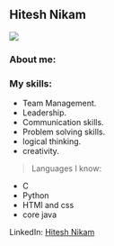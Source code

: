 ##  Hitesh Nikam

![](https://media-exp1.licdn.com/dms/image/C5603AQF861LGOM_qLA/profile-displayphoto-shrink_200_200/0?e=1595462400&v=beta&t=cwbQtCzbI1gAZvwbJMFaEk9qI_nhn_6A7CqMbHJ6P40)

### About me:
### My skills:
- Team Management.
- Leadership.
- Communication skills.
- Problem solving skills.
- logical thinking.
- creativity.

> Languages I know:
- C
- Python
- HTMl and css
- core java

LinkedIn: [Hitesh Nikam](https://www.linkedin.com/in/hitesh-nikam2107)
